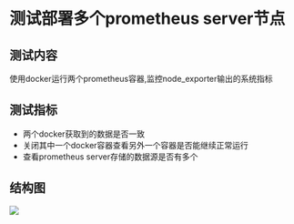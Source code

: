 # 测试部署多个prometheus server节点

## 测试内容

使用docker运行两个prometheus容器,监控node_exporter输出的系统指标

## 测试指标

- 两个docker获取到的数据是否一致
- 关闭其中一个docker容器查看另外一个容器是否能继续正常运行
- 查看prometheus server存储的数据源是否有多个


## 结构图

![](https://raw.githubusercontent.com/lwhhhh/monitorDoc/master/asset/images/multiple%20prometheus%20server.png)